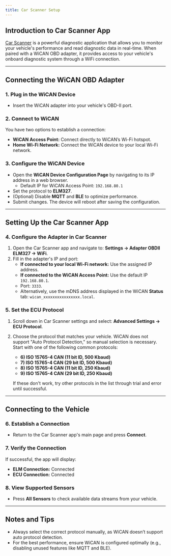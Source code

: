 ```yaml
---
title: Car Scanner Setup
---
```


## Introduction to Car Scanner App

[Car Scanner](https://www.carscanner.info/) is a powerful diagnostic application that allows you to
monitor your vehicle's performance and read diagnostic data in real-time. When paired with a WiCAN
OBD adapter, it provides access to your vehicle's onboard diagnostic system through a WiFi
connection.

---

## Connecting the WiCAN OBD Adapter

### 1. Plug in the WiCAN Device

- Insert the WiCAN adapter into your vehicle's OBD-II port.

### 2. Connect to WiCAN

You have two options to establish a connection:

- **WiCAN Access Point:** Connect directly to WiCAN’s Wi-Fi hotspot.
- **Home Wi-Fi Network:** Connect the WiCAN device to your local Wi-Fi network.

### 3. Configure the WiCAN Device

- Open the **WiCAN Device Configuration Page** by navigating to its IP address in a web browser.
  - Default IP for WiCAN Access Point: `192.168.80.1`
- Set the protocol to **ELM327**.
- (Optional) Disable **MQTT** and **BLE** to optimize performance.
- Submit changes. The device will reboot after saving the configuration.

---

## Setting Up the Car Scanner App

### 4. Configure the Adapter in Car Scanner

1. Open the Car Scanner app and navigate to:
   **Settings -> Adapter OBDII ELM327 -> WiFi**.
2. Fill in the adapter's IP and port:
   - **If connected to your local Wi-Fi network:** Use the assigned IP address.
   - **If connected to the WiCAN Access Point:** Use the default IP `192.168.80.1`.
   - Port: `3333`.
   - Alternatively, use the mDNS address displayed in the WiCAN **Status** tab:
     `wican_xxxxxxxxxxxxxxxx.local`.

### 5. Set the ECU Protocol

1. Scroll down in Car Scanner settings and select:
   **Advanced Settings -> ECU Protocol**.
2. Choose the protocol that matches your vehicle. WiCAN does not support "Auto Protocol Detection," so manual selection is necessary. Start with one of the following common protocols:
   - **6) ISO 15765-4 CAN (11 bit ID, 500 Kbaud)**
   - **7) ISO 15765-4 CAN (29 bit ID, 500 Kbaud)**
   - **8) ISO 15765-4 CAN (11 bit ID, 250 Kbaud)**
   - **9) ISO 15765-4 CAN (29 bit ID, 250 Kbaud)**

   If these don't work, try other protocols in the list through trial and error until successful.

---

## Connecting to the Vehicle

### 6. Establish a Connection

- Return to the Car Scanner app's main page and press **Connect**.

### 7. Verify the Connection

If successful, the app will display:

- **ELM Connection:** Connected
- **ECU Connection:** Connected

### 8. View Supported Sensors

- Press **All Sensors** to check available data streams from your vehicle.

---

## Notes and Tips

- Always select the correct protocol manually, as WiCAN doesn’t support auto protocol detection.
- For the best performance, ensure WiCAN is configured optimally (e.g., disabling unused features like MQTT and BLE).
